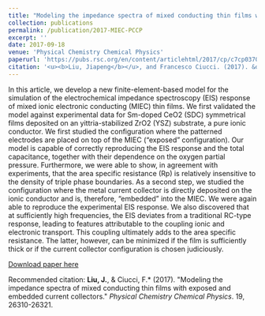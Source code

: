 ```yaml
---
title: "Modeling the impedance spectra of mixed conducting thin films with exposed and embedded current collectors"
collection: publications
permalink: /publication/2017-MIEC-PCCP
excerpt: ''
date: 2017-09-18
venue: 'Physical Chemistry Chemical Physics'
paperurl: 'https://pubs.rsc.org/en/content/articlehtml/2017/cp/c7cp03703a'
citation: '<u><b>Liu, Jiapeng</b></u>, and Francesco Ciucci. (2017). &quot;Modeling the impedance spectra of mixed conducting thin films with exposed and embedded current collectors.&quot; <i>Physical Chemistry Chemical Physics</i>. 19, 26310-26321.'
---
```

In this article, we develop a new finite-element-based model for the simulation of the electrochemical impedance spectroscopy (EIS) response of mixed ionic electronic conducting (MIEC) thin films. We first validated the model against experimental data for Sm-doped CeO2 (SDC) symmetrical films deposited on an yittria-stabilized ZrO2 (YSZ) substrate, a pure ionic conductor. We first studied the configuration where the patterned electrodes are placed on top of the MIEC (“exposed” configuration). Our model is capable of correctly reproducing the EIS response and the total capacitance, together with their dependence on the oxygen partial pressure. Furthermore, we were able to show, in agreement with experiments, that the area specific resistance (Rp) is relatively insensitive to the density of triple phase boundaries. As a second step, we studied the configuration where the metal current collector is directly deposited on the ionic conductor and is, therefore, “embedded” into the MIEC. We were again able to reproduce the experimental EIS response. We also discovered that at sufficiently high frequencies, the EIS deviates from a traditional RC-type response, leading to features attributable to the coupling ionic and electronic transport. This coupling ultimately adds to the area specific resistance. The latter, however, can be minimized if the film is sufficiently thick or if the current collector configuration is chosen judiciously.

[Download paper here](http://jiapeng-liu.github.io/files/JP-Liu_2017_MIEC_PCCP.pdf)

Recommended citation: __Liu, J.__, & Ciucci, F.\* (2017). "Modeling the impedance spectra of mixed conducting thin films with exposed and embedded current collectors." <i>Physical Chemistry Chemical Physics</i>. 19, 26310-26321.
